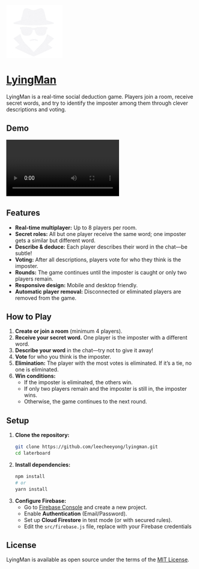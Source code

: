 <img src="./public/logo-white.png" width="150">

# [LyingMan](https://lyingman.vercel.app)

LyingMan is a real-time social deduction game. Players join a room, receive secret words, and try to identify the imposter among them through clever descriptions and voting.

## Demo

<video src="https://github.com/user-attachments/assets/7209f167-245e-4a92-af77-e7ac9a1e9fed"></video>

## Features

- **Real-time multiplayer:** Up to 8 players per room.
- **Secret roles:** All but one player receive the same word; one imposter gets a similar but different word.
- **Describe & deduce:** Each player describes their word in the chat—be subtle!
- **Voting:** After all descriptions, players vote for who they think is the imposter.
- **Rounds:** The game continues until the imposter is caught or only two players remain.
- **Responsive design:** Mobile and desktop friendly.
- **Automatic player removal:** Disconnected or eliminated players are removed from the game.

## How to Play

1. **Create or join a room** (minimum 4 players).
2. **Receive your secret word.** One player is the imposter with a different word.
3. **Describe your word** in the chat—try not to give it away!
4. **Vote** for who you think is the imposter.
5. **Elimination:** The player with the most votes is eliminated. If it’s a tie, no one is eliminated.
6. **Win conditions:**
   - If the imposter is eliminated, the others win.
   - If only two players remain and the imposter is still in, the imposter wins.
   - Otherwise, the game continues to the next round.

## Setup

1. **Clone the repository:**
   ```bash
   git clone https://github.com/leecheeyong/lyingman.git
   cd laterboard
   ```
2. **Install dependencies:**
   ```bash
   npm install
   # or
   yarn install
   ```
3. **Configure Firebase:**
   - Go to [Firebase Console](https://console.firebase.google.com/) and create a new project.
   - Enable **Authentication** (Email/Password).
   - Set up **Cloud Firestore** in test mode (or with secured rules).
   - Edit the `src/firebase.js` file, replace with your Firebase credentials

## License

LyingMan is available as open source under the terms of the [MIT License](https://github.com/leecheeyong/LyingMan/blob/main/LICENSE).
